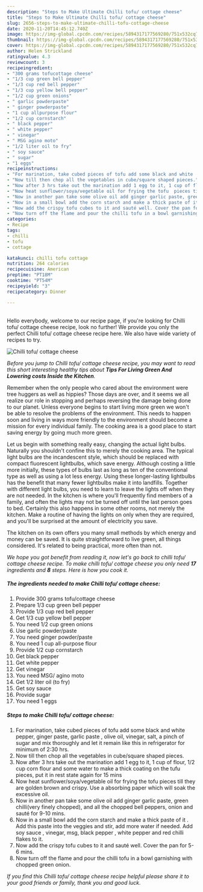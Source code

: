 ```yaml
---
description: "Steps to Make Ultimate Chilli tofu/ cottage cheese"
title: "Steps to Make Ultimate Chilli tofu/ cottage cheese"
slug: 2656-steps-to-make-ultimate-chilli-tofu-cottage-cheese
date: 2020-11-20T14:45:12.740Z
image: https://img-global.cpcdn.com/recipes/5894317177569280/751x532cq70/chilli-tofu-cottage-cheese-recipe-main-photo.jpg
thumbnail: https://img-global.cpcdn.com/recipes/5894317177569280/751x532cq70/chilli-tofu-cottage-cheese-recipe-main-photo.jpg
cover: https://img-global.cpcdn.com/recipes/5894317177569280/751x532cq70/chilli-tofu-cottage-cheese-recipe-main-photo.jpg
author: Helen Strickland
ratingvalue: 4.3
reviewcount: 3
recipeingredient:
- "300 grams tofucottage cheese"
- "1/3 cup green bell pepper"
- "1/3 cup red bell pepper"
- "1/3 cup yellow bell pepper"
- "1/2 cup green onions"
- " garlic powderpaste"
- " ginger powderpaste"
- "1 cup allpurpose flour"
- "1/2 cup cornstarch"
- " black pepper"
- " white pepper"
- " vinegar"
- " MSG agino moto"
- "1/2 liter oil to fry"
- " soy sauce"
- " sugar"
- "1 eggs"
recipeinstructions:
- "For marination, take cubed pieces of tofu add some black and white  pepper, ginger paste, garlic paste , olive oil, vinegar, salt, a pinch of sugar and mix thoroughly and let it remain like this in refrigerator for minimum of 2:30 hrs."
- "Now till then chop all the vegetables in cube/square shaped pieces."
- "Now after 3 hrs take out the marination add 1 egg to it, 1 cup of flour, 1/2 cup corn flour and some water to make a thick coating on the tufu pieces, put it in rest state again for 15 mins"
- "Now heat sunflower/soya/vegetable oil for frying the tofu  pieces till they are golden brown and crispy. Use a absorbing paper which will soak the excessive oil."
- "Now in another pan take some olive oil add ginger garlic paste, green chilli(very finely chopped), and all the chopped bell peppers, onion and sauté for 9-10 mins."
- "Now in a small bowl add the corn starch and make a thick paste of it .	Add this paste into the veggies and stir, add more water if needed. Add soy sauce , vinegar, msg, black pepper , white pepper and red chilli flakes to it."
- "Now add the crispy tofu cubes to it and sauté well. Cover the pan for 5-6 mins."
- "Now turn off the flame and pour the chilli tofu in a bowl garnishing with chopped green onion."
categories:
- Recipe
tags:
- chilli
- tofu
- cottage

katakunci: chilli tofu cottage 
nutrition: 264 calories
recipecuisine: American
preptime: "PT18M"
cooktime: "PT54M"
recipeyield: "3"
recipecategory: Dinner

---
```

<br>
Hello everybody, welcome to our recipe page, if you're looking for Chilli tofu/ cottage cheese recipe, look no further! We provide you only the perfect Chilli tofu/ cottage cheese recipe here. We also have wide variety of recipes to try.
<br>


![Chilli tofu/ cottage cheese](https://img-global.cpcdn.com/recipes/5894317177569280/751x532cq70/chilli-tofu-cottage-cheese-recipe-main-photo.jpg)

<i>Before you jump to Chilli tofu/ cottage cheese recipe, you may want to read this short interesting healthy tips about 
<strong>Tips For Living Green And Lowering costs Inside the Kitchen</strong>.</i>
</br>

Remember when the only people who cared about the environment were tree huggers as well as hippies? Those days are over, and it seems we all realize our role in stopping and perhaps reversing the damage being done to our planet. Unless everyone begins to start living more green we won't be able to resolve the problems of the environment. This needs to happen soon and living in ways more friendly to the environment should become a mission for every individual family. The cooking area is a good place to start saving energy by going much more green.

Let us begin with something really easy, changing the actual light bulbs. Naturally you shouldn't confine this to merely the cooking area. The typical light bulbs are the incandescent style, which should be replaced with compact fluorescent lightbulbs, which save energy. Although costing a little more initially, these types of bulbs last as long as ten of the conventional type as well as using a lot less energy. Using these longer-lasting lightbulbs has the benefit that many fewer lightbulbs make it into landfills. Together with different light bulbs, you need to learn to leave the lights off when they are not needed. In the kitchen is where you'll frequently find members of a family, and often the lights may not be turned off until the last person goes to bed. Certainly this also happens in some other rooms, not merely the kitchen. Make a routine of having the lights on only when they are required, and you'll be surprised at the amount of electricity you save.

The kitchen on its own offers you many small methods by which energy and money can be saved. It is quite straightforward to live green, all things considered. It's related to being practical, more often than not.


<i>We hope you got benefit from reading it, now let's go back to chilli tofu/ cottage cheese recipe. To make chilli tofu/ cottage cheese you only need <strong>17</strong> ingredients and <strong>8</strong> steps. Here is how you cook it.
</i>

##### The ingredients needed to make Chilli tofu/ cottage cheese:

1. Provide 300 grams tofu/cottage cheese
1. Prepare 1/3 cup green bell pepper
1. Provide 1/3 cup red bell pepper
1. Get 1/3 cup yellow bell pepper
1. You need 1/2 cup green onions
1. Use  garlic powder/paste
1. You need  ginger powder/paste
1. You need 1 cup all-purpose flour
1. Provide 1/2 cup cornstarch
1. Get  black pepper
1. Get  white pepper
1. Get  vinegar
1. You need  MSG/ agino moto
1. Get 1/2 liter oil (to fry)
1. Get  soy sauce
1. Provide  sugar
1. You need 1 eggs


##### Steps to make Chilli tofu/ cottage cheese:

1. For marination, take cubed pieces of tofu add some black and white  pepper, ginger paste, garlic paste , olive oil, vinegar, salt, a pinch of sugar and mix thoroughly and let it remain like this in refrigerator for minimum of 2:30 hrs.
1. Now till then chop all the vegetables in cube/square shaped pieces.
1. Now after 3 hrs take out the marination add 1 egg to it, 1 cup of flour, 1/2 cup corn flour and some water to make a thick coating on the tufu pieces, put it in rest state again for 15 mins
1. Now heat sunflower/soya/vegetable oil for frying the tofu  pieces till they are golden brown and crispy. Use a absorbing paper which will soak the excessive oil.
1. Now in another pan take some olive oil add ginger garlic paste, green chilli(very finely chopped), and all the chopped bell peppers, onion and sauté for 9-10 mins.
1. Now in a small bowl add the corn starch and make a thick paste of it .	Add this paste into the veggies and stir, add more water if needed. Add soy sauce , vinegar, msg, black pepper , white pepper and red chilli flakes to it.
1. Now add the crispy tofu cubes to it and sauté well. Cover the pan for 5-6 mins.
1. Now turn off the flame and pour the chilli tofu in a bowl garnishing with chopped green onion.


<i>If you find this Chilli tofu/ cottage cheese recipe helpful please share it to your good friends or family, thank you and good luck.</i>

